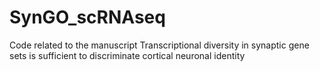 # SynGO_scRNAseq
Code related to the manuscript Transcriptional diversity in synaptic gene sets is sufficient to discriminate cortical neuronal identity

